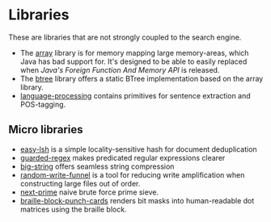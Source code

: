 # Libraries

These are libraries that are not strongly coupled to the search engine. 

* The [array](array/) library is for memory mapping large memory-areas, which Java has
bad support for. It's designed to be able to easily replaced when *Java's Foreign Function And Memory API* is released.
* The [btree](btree/) library offers a static BTree implementation based on the array library.
* [language-processing](language-processing/) contains primitives for sentence extraction and POS-tagging.

## Micro libraries

* [easy-lsh](easy-lsh/) is a simple locality-sensitive hash for document deduplication
* [guarded-regex](guarded-regex/) makes predicated regular expressions clearer
* [big-string](big-string/) offers seamless string compression
* [random-write-funnel](random-write-funnel/) is a tool for reducing write amplification when constructing 
large files out of order.
* [next-prime](next-prime/) naive brute force prime sieve.
* [braille-block-punch-cards](braille-block-punch-cards/) renders bit masks into human-readable dot matrices using the braille block.